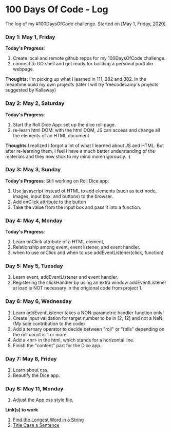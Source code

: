 # 100 Days Of Code - Log
The log of my #100DaysOfCode challenge. Started on [May 1, Friday, 2020].

### Day 1: May 1, Friday

**Today's Progress**:
1. Create local and remote github repos for my 100DaysOfCode challenge.
2. connect to UO shell and get ready for building a personal portfolio webpage.

**Thoughts:** I'm picking up what I learned in 111, 282 and 382. In the meantime build my own projects (later I will try freecodecamp's projects suggested by Kallaway)

<!-- **Link to work:** [Calculator App](http://www.example.com) -->

### Day 2: May 2, Saturday

**Today's Progress**:
1. Start the Roll Dice App: set up the dice roll page.
2. re-learn html DOM: with the html DOM, JS can access and change all the elements of an HTML document.

**Thoughts** I realized I forgot a lot of what I learned about JS and HTML. But after re-learning them, I feel I have a much better understanding of the materials and they now stick to my mind more rigorously. :)

### Day 3: May 3, Sunday

**Today's Progress**:
Still working on Roll Dice app:
1. Use javascript instead of HTML to add elements (such as text node, images, input box, and buttons) to the browser.
2. Add onClick attribute to the button
3. Take the value from the input box and pass it into a function.


### Day 4: May 4, Monday
**Today's Progress**:
1. Learn onClick attribute of a HTML element,
2. Relationship among event, event listener, and event handler.  
3. when to use onClick and when to use addEventListener(click, function)

### Day 5: May 5, Tuesday
1. Learn event, addEventListener and event handler.
2. Registering the clickHandler by using an extra window addEventListener at load is NOT necessary in the origional code from project 1.

### Day 6: May 6, Wednesday
1. Learn addEventListener takes a NON-parametric handler function only!
2. Create input validation for target number to be in [2, 12] and not a NaN. (My sole contribution to the code)
3. Add a ternary operator to decide between "roll" or "rolls" depending on the roll count is 1 or more.
4. Add a \<hr> in the html, which stands for a horizontal line.
5. Finish the "content" part for the Dice app.  

### Day 7: May 8, Friday
1. Learn about css.
2. Beautify the Dice app.


### Day 8: May 11, Monday
1. Adjust the App css style file.

**Link(s) to work**
1. [Find the Longest Word in a String](https://www.freecodecamp.com/challenges/find-the-longest-word-in-a-string)
2. [Title Case a Sentence](https://www.freecodecamp.com/challenges/title-case-a-sentence)
